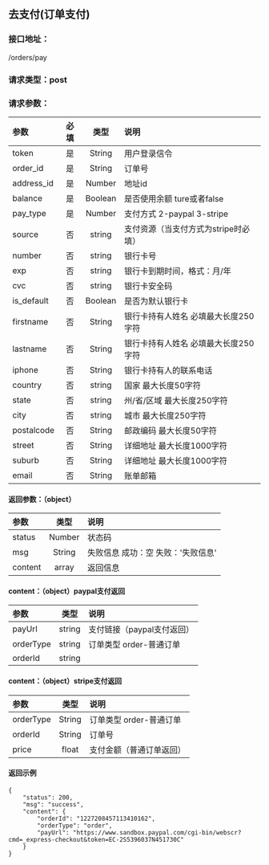 ## 去支付(订单支付)
### 接口地址：
/orders/pay
### 请求类型：post
### 请求参数：
| 参数 | 必填 | 类型 | 说明 |
|:---|:---:|:---:|:---|
| token | 是 | String | 用户登录信令 |
| order_id | 是 | String  | 订单号 |
| address_id | 是 | Number  | 地址id |
| balance | 是 | Boolean  | 是否使用余额 ture或者false |
| pay_type | 是 | Number  | 支付方式 2-paypal 3-stripe |
| source | 否 | string | 支付资源（当支付方式为stripe时必填）|
| number | 否 | string | 银行卡号 |
| exp | 否 | string | 银行卡到期时间，格式：月/年 |
| cvc | 否 | string | 银行卡安全码 |
| is_default | 否 | Boolean | 是否为默认银行卡 |
| firstname | 否 | String | 银行卡持有人姓名 必填最大长度250字符 |
| lastname | 否 | String | 银行卡持有人姓名 必填最大长度250字符|
| iphone | 否 | String | 银行卡持有人的联系电话 |
| country | 否 | string | 国家 最大长度50字符 |
| state | 否 | string | 州/省/区域 最大长度250字符 |
| city | 否 | string | 城市 最大长度250字符 |
| postalcode | 否 | String | 邮政编码 最大长度50字符 |
| street | 否 | String | 详细地址 最大长度1000字符 |
| suburb | 否 | String | 详细地址 最大长度1000字符 |
| email | 否 | String | 账单邮箱 |

####  返回参数：（object）
|参数 |  类型 | 说明|
| :--- |:---:| :---|
| status | Number | 状态码 |
| msg | String | 失败信息 成功：空   失败：'失败信息'|
| content | array | 返回信息 |

#### content：（object）paypal支付返回
|参数 |  类型 | 说明|
| :--- |:---:| :---|
| payUrl | string | 支付链接（paypal支付返回） |
| orderType | string | 订单类型 order-普通订单 |
| orderId | string |  |
#### content：（object）stripe支付返回
|参数 |  类型 | 说明|
| :--- |:---:| :---|
| orderType | String | 订单类型 order-普通订单 |
| orderId | String | 订单号 |
| price | float | 支付金额（普通订单返回） |
#### 返回示例
```
{
    "status": 200,
    "msg": "success",
    "content": {
        "orderId": "1227208457113410162",
        "orderType": "order",
        "payUrl": "https://www.sandbox.paypal.com/cgi-bin/webscr?cmd=_express-checkout&token=EC-2S5396037N451730C"
    }
}
```